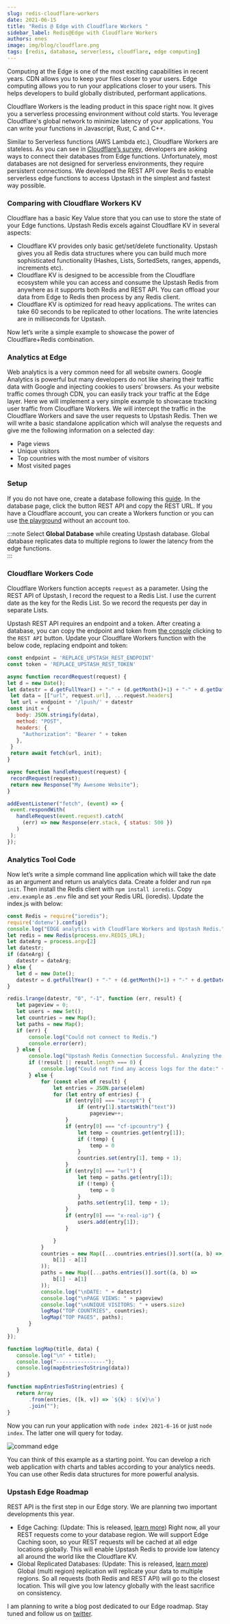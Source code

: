 ```yaml
---
slug: redis-cloudflare-workers
date: 2021-06-15
title: "Redis @ Edge with Cloudflare Workers "
sidebar_label: Redis@Edge with Cloudflare Workers
authors: enes
image: img/blog/cloudflare.png
tags: [redis, database, serverless, cloudflare, edge computing]
---
```



Computing at the Edge is one of the most exciting capabilities in recent years. CDN allows you to keep your files closer to your users. Edge computing allows you to run your applications closer to your users. This helps developers to build globally distributed, performant applications.

Cloudflare Workers is the leading product in this space right now. It gives you a serverless processing environment without cold starts. You leverage Cloudflare's global network to minimize latency of your applications. You can write your functions in Javascript, Rust, C and C++.

Similar to Serverless functions (AWS Lambda etc.), Cloudflare Workers are stateless. As you can see in [Cloudflare’s survey](https://workers.cloudflare.com/node), developers are asking ways to connect their databases from Edge functions. Unfortunately, most databases are not designed for serverless environments, they require persistent connections. We developed the REST API over Redis to enable serverless edge functions to access Upstash in the simplest and fastest way possible.


<!--truncate-->

### Comparing with Cloudflare Workers KV

Cloudflare has a basic Key Value store that you can use to store the state of your Edge functions. Upstash Redis excels against Cloudflare KV in several aspects:



*   Cloudflare KV provides only basic get/set/delete functionality. Upstash gives you all Redis data structures where you can build much more sophisticated functionality (Hashes, Lists, SortedSets, ranges, appends, increments etc).
*   Cloudflare KV is designed to be accessible from the Cloudflare ecosystem while you can access and consume the Upstash Redis from anywhere as it supports both Redis and REST API. You can offload your data from Edge to Redis then process by any Redis client.
*   Cloudflare KV is optimized for read heavy applications. The writes can take 60 seconds to be replicated to other locations. The write latencies are in milliseconds for Upstash.



Now let’s write a simple example to showcase the power of Cloudflare+Redis combination.


### Analytics at Edge

Web analytics is a very common need for all website owners. Google Analytics is powerful but many developers do not like sharing their traffic data with Google and injecting cookies to users’ browsers. As your website traffic comes through CDN, you can easily track your traffic at the Edge layer. Here we will implement a very simple example to showcase tracking user traffic from Cloudflare Workers. We will intercept the traffic in the Cloudflare Workers and save the user requests to Upstash Redis. Then we will write a basic standalone application which will analyse the requests and give me the following information on a selected day:



*   Page views
*   Unique visitors
*   Top countries with the most number of visitors
*   Most visited pages


### Setup

If you do not have one, create a database following this [guide](https://docs.upstash.com/). In the database page, click the button REST API and copy the REST URL. If you have a Cloudflare account, you can create a Workers function or you can use [the playground](https://cloudflareworkers.com/#36ebe026bf3510a2e5acace89c09829f:about:blank) without an account too.

:::note
Select **Global Database** while creating Upstash database. Global database replicates data to multiple regions to lower the latency from the edge functions.  
:::

### Cloudflare Workers Code

Cloudflare Workers function accepts `request` as a parameter. Using the REST API of Upstash, I record the request to a Redis List. I use the current date as the key for the Redis List. So we record the requests per day in separate Lists.

Upstash REST API requires an endpoint and a token. After creating a database, you can copy the endpoint and token from [the console](https://console.upstash.com/) clicking to the `REST API` button. Update your Cloudflare Workers function with the below code, replacing endpoint and token:


``` javascript
const endpoint = 'REPLACE_UPSTASH_REST_ENDPOINT'
const token = 'REPLACE_UPSTASH_REST_TOKEN'

async function recordRequest(request) {
let d = new Date();
let datestr = d.getFullYear() + "-" + (d.getMonth()+1) + "-" + d.getDate();
 let data = [["url", request.url], ...request.headers]
 let url = endpoint + '/lpush/' + datestr
const init = {
   body: JSON.stringify(data),
   method: "POST",
   headers: {
     "Authorization": "Bearer " + token
   },
 }
 return await fetch(url, init);
}

async function handleRequest(request) {
 recordRequest(request);
 return new Response("My Awesome Website"); 
}

addEventListener("fetch", (event) => {
 event.respondWith(
   handleRequest(event.request).catch(
     (err) => new Response(err.stack, { status: 500 })
   )
 );
});
```



### Analytics Tool Code

Now let’s write a simple command line application which will take the date as an argument and return us analytics data. Create a folder and run `npm init`. Then install the Redis client with `npm install ioredis`. Copy `.env.example` as `.env` file and set your Redis URL (ioredis). Update the index.js with below:


``` javascript
const Redis = require("ioredis");
require('dotenv').config()
console.log("EDGE analytics with CloudFlare Workers and Upstash Redis.")
let redis = new Redis(process.env.REDIS_URL);
let dateArg = process.argv[2]
let datestr;
if (dateArg) {
   datestr = dateArg;
} else {
   let d = new Date();
   datestr = d.getFullYear() + "-" + (d.getMonth()+1) + "-" + d.getDate();
}

redis.lrange(datestr, "0", "-1", function (err, result) {
   let pageview = 0;
   let users = new Set();
   let countries = new Map();
   let paths = new Map();
   if (err) {
       console.log("Could not connect to Redis.")
       console.error(err);
   } else {
       console.log("Upstash Redis Connection Successful. Analyzing the access logs...")
       if (!result || result.length === 0) {
           console.log("Could not find any access logs for the date:" + datestr);
       } else {
           for (const elem of result) {
               let entries = JSON.parse(elem)
               for (let entry of entries) {
                   if (entry[0] === "accept") {
                       if (entry[1].startsWith("text"))
                           pageview++;
                   }
                   if (entry[0] === "cf-ipcountry") {
                       let temp = countries.get(entry[1]);
                       if (!temp) {
                           temp = 0
                       }
                       countries.set(entry[1], temp + 1);
                   }
                   if (entry[0] === "url") {
                       let temp = paths.get(entry[1]);
                       if (!temp) {
                           temp = 0
                       }
                       paths.set(entry[1], temp + 1);
                   }
                   if (entry[0] === "x-real-ip") {
                       users.add(entry[1]);
                   }

               }
           }
           countries = new Map([...countries.entries()].sort((a, b) =>
               b[1] - a[1]
           ));
           paths = new Map([...paths.entries()].sort((a, b) =>
               b[1] - a[1]
           ));
           console.log("\nDATE: " + datestr)
           console.log("\nPAGE VIEWS: " + pageview)
           console.log("\nUNIQUE VISITORS: " + users.size)
           logMap("TOP COUNTRIES", countries);
           logMap("TOP PAGES", paths);
       }
   }
});

function logMap(title, data) {
   console.log("\n" + title);
   console.log("----------------");
   console.log(mapEntriesToString(data))
}

function mapEntriesToString(entries) {
   return Array
       .from(entries, ([k, v]) => `${k} : ${v}\n`)
       .join("");
}
```


Now you can run your application with `node index 2021-6-16` or just `node index`. The latter one will query for today.

![command edge](/img/blog/edge-command.png "command edge")


You can think of this example as a starting point. You can develop a rich web application with charts and tables according to your analytics needs. You can use other Redis data structures for more powerful analysis.


### Upstash Edge Roadmap

REST API is the first step in our Edge story. We are planning two important developments this year.

*   Edge Caching: (Update: This is released, [learn more](https://blog.upstash.com/edge-caching-benchmark)) Right now, all your REST requests come to your database region. We will support Edge Caching soon, so your REST requests will be cached at all edge locations globally. This will enable Upstash Redis to provide low latency all around the world like the Cloudflare KV.
*   Global Replicated Databases: (Update: This is released, [learn more](https://blog.upstash.com/global-database)) Global (multi region) replication will replicate your data to multiple regions. So all requests (both Redis and REST API) will go to the closest location. This will give you low latency globally with the least sacrifice on consistency. 

I am planning to write a blog post dedicated to our Edge roadmap. Stay tuned and follow us on [twitter](https://twitter.com/upstash).
